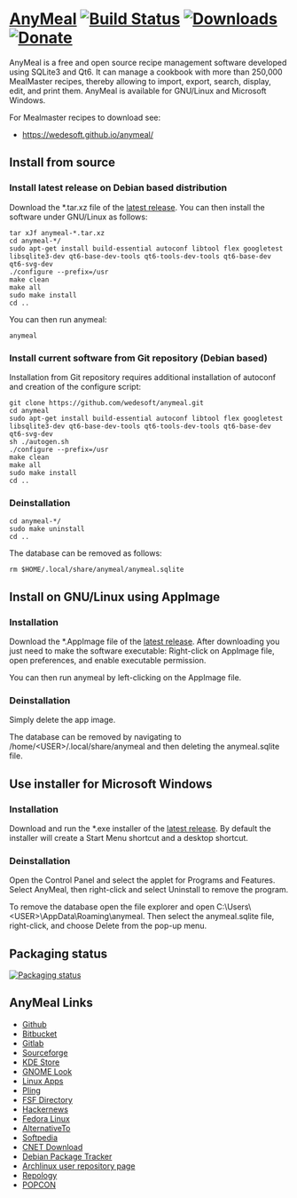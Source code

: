# [AnyMeal][1] [![Build Status](https://github.com/wedesoft/anymeal/actions/workflows/anymeal.yml/badge.svg)](https://github.com/wedesoft/anymeal/actions/workflows/anymeal.yml) [![Downloads](https://img.shields.io/github/downloads/wedesoft/anymeal/total.svg)](https://github.com/wedesoft/anymeal/releases/latest) [![Donate](https://img.shields.io/badge/donate-The%20Water%20Project-green)](https://thewaterproject.org/)

AnyMeal is a free and open source recipe management software developed using SQLite3 and Qt6.
It can manage a cookbook with more than 250,000 MealMaster recipes, thereby allowing to import, export, search, display, edit, and print them.
AnyMeal is available for GNU/Linux and Microsoft Windows.

For Mealmaster recipes to download see:
* https://wedesoft.github.io/anymeal/

## Install from source
### Install latest release on Debian based distribution

Download the \*.tar.xz file of the [latest release][2].
You can then install the software under GNU/Linux as follows:

```Shell
tar xJf anymeal-*.tar.xz
cd anymeal-*/
sudo apt-get install build-essential autoconf libtool flex googletest libsqlite3-dev qt6-base-dev-tools qt6-tools-dev-tools qt6-base-dev qt6-svg-dev
./configure --prefix=/usr
make clean
make all
sudo make install
cd ..
```

You can then run anymeal:

```Shell
anymeal
```

### Install current software from Git repository (Debian based)

Installation from Git repository requires additional installation of autoconf and creation of the configure script:

```Shell
git clone https://github.com/wedesoft/anymeal.git
cd anymeal
sudo apt-get install build-essential autoconf libtool flex googletest libsqlite3-dev qt6-base-dev-tools qt6-tools-dev-tools qt6-base-dev qt6-svg-dev
sh ./autogen.sh
./configure --prefix=/usr
make clean
make all
sudo make install
cd ..
```

### Deinstallation

```
cd anymeal-*/
sudo make uninstall
cd ..
```

The database can be removed as follows:

```
rm $HOME/.local/share/anymeal/anymeal.sqlite
```

## Install on GNU/Linux using AppImage
### Installation

Download the \*.AppImage file of the [latest release][2].
After downloading you just need to make the software executable:
Right-click on AppImage file, open preferences, and enable executable permission.

You can then run anymeal by left-clicking on the AppImage file.

### Deinstallation

Simply delete the app image.

The database can be removed by navigating to /home/\<USER\>/.local/share/anymeal and then deleting the anymeal.sqlite file.

## Use installer for Microsoft Windows
### Installation

Download and run the \*.exe installer of the [latest release][2].
By default the installer will create a Start Menu shortcut and a desktop shortcut.

### Deinstallation

Open the Control Panel and select the applet for Programs and Features.
Select AnyMeal, then right-click and select Uninstall to remove the program.

To remove the database open the file explorer and open C:\\Users\\\<USER\>\\AppData\\Roaming\\anymeal.
Then select the anymeal.sqlite file, right-click, and choose Delete from the pop-up menu.

## Packaging status

[![Packaging status](https://repology.org/badge/vertical-allrepos/anymeal.svg)](https://repology.org/project/anymeal/versions)

## AnyMeal Links

* [Github](https://github.com/wedesoft/anymeal)
* [Bitbucket](https://bitbucket.org/wedesoft/anymeal/)
* [Gitlab](https://gitlab.com/wedesoft/anymeal)
* [Sourceforge](https://sourceforge.net/projects/anymeal/)
* [KDE Store](https://store.kde.org/p/1126368/)
* [GNOME Look](https://www.gnome-look.org/p/1126368)
* [Linux Apps](https://www.linux-apps.com/p/1126368)
* [Pling](https://www.pling.com/p/1126368/)
* [FSF Directory](https://directory.fsf.org/wiki/Anymeal)
* [Hackernews](https://news.ycombinator.com/item?id=23738543)
* [Fedora Linux](https://packages.fedoraproject.org/pkgs/anymeal/)
* [AlternativeTo](https://alternativeto.net/software/anymeal/)
* [Softpedia](https://www.softpedia.com/get/Others/Home-Education/AnyMeal.shtml)
* [CNET Download](https://download.cnet.com/AnyMeal/3000-2126_4-78617151.html)
* [Debian Package Tracker](https://tracker.debian.org/pkg/anymeal)
* [Archlinux user repository page](https://aur.archlinux.org/packages/anymeal/)
* [Repology](https://repology.org/project/anymeal/versions)
* [POPCON](https://qa.debian.org/popcon.php?package=anymeal)

[1]: https://wedesoft.github.io/anymeal/
[2]: https://github.com/wedesoft/anymeal/releases/latest
